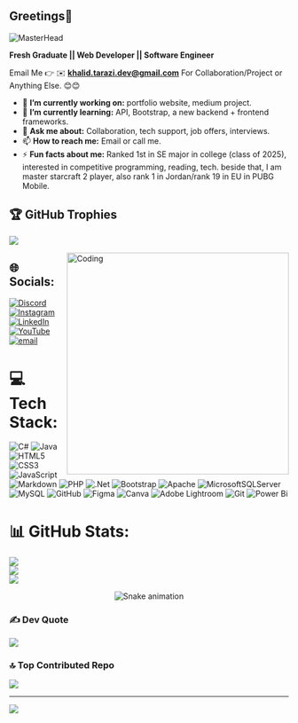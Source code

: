## Greetings👋

<!-- Web Dev Banner -->
![MasterHead](https://user-images.githubusercontent.com/80781196/190216139-7697aa5a-c9a0-4bd6-80bf-3aca76a2e1c8.gif)

**Fresh Graduate || Web Developer || Software Engineer**

Email Me 👉 ✉️ **khalid.tarazi.dev@gmail.com** For Collaboration/Project or Anything Else. 😊😊

- 🔭 **I’m currently working on:**  portfolio website, medium project.
- 🌱 **I’m currently learning:** API, Bootstrap, a new backend + frontend frameworks.
- 💬 **Ask me about:** Collaboration, tech support, job offers, interviews.
- 📫 **How to reach me:** Email or call me.
- ⚡ **Fun facts about me:** Ranked 1st in SE major in college (class of 2025), interested in competitive programming, reading, tech. beside that, I am master starcraft 2 player, also rank 1 in Jordan/rank 19 in EU in PUBG Mobile.
<!-- - 👯 **I’m looking to collaborate on:** Enter your project name and info -->
<!-- -🤔 **I’m looking for help with:** Your project here -->


## 🏆 GitHub Trophies
![](https://github-profile-trophy.vercel.app/?username=Khalid-Tarazi&theme=gruvbox&no-frame=true&no-bg=false&margin-w=4)

<!-- Programmer GIF -->
<img align="right" alt="Coding" width="400" src="https://cdn.dribbble.com/users/1162077/screenshots/3848914/programmer.gif">

## 🌐 Socials:
[![Discord](https://img.shields.io/badge/Discord-%237289DA.svg?logo=discord&logoColor=white)](https://discord.gg/https://discord.gg/dFeJCmK) [![Instagram](https://img.shields.io/badge/Instagram-%23E4405F.svg?logo=Instagram&logoColor=white)](https://instagram.com/khalid_tarazi) [![LinkedIn](https://img.shields.io/badge/LinkedIn-%230077B5.svg?logo=linkedin&logoColor=white)](https://linkedin.com/in/khalid-tarazi) [![YouTube](https://img.shields.io/badge/YouTube-%23FF0000.svg?logo=YouTube&logoColor=white)](https://youtube.com/@undamag3d786) [![email](https://img.shields.io/badge/Email-D14836?logo=gmail&logoColor=white)](mailto:khalid.tarazi.dev@gmail.com) 

# 💻 Tech Stack:
![C#](https://img.shields.io/badge/c%23-%23239120.svg?style=plastic&logo=csharp&logoColor=white) ![Java](https://img.shields.io/badge/java-%23ED8B00.svg?style=plastic&logo=openjdk&logoColor=white) ![HTML5](https://img.shields.io/badge/html5-%23E34F26.svg?style=plastic&logo=html5&logoColor=white) ![CSS3](https://img.shields.io/badge/css3-%231572B6.svg?style=plastic&logo=css3&logoColor=white) ![JavaScript](https://img.shields.io/badge/javascript-%23323330.svg?style=plastic&logo=javascript&logoColor=%23F7DF1E) ![Markdown](https://img.shields.io/badge/markdown-%23000000.svg?style=plastic&logo=markdown&logoColor=white) ![PHP](https://img.shields.io/badge/php-%23777BB4.svg?style=plastic&logo=php&logoColor=white) ![.Net](https://img.shields.io/badge/.NET-5C2D91?style=plastic&logo=.net&logoColor=white) ![Bootstrap](https://img.shields.io/badge/bootstrap-%238511FA.svg?style=plastic&logo=bootstrap&logoColor=white) ![Apache](https://img.shields.io/badge/apache-%23D42029.svg?style=plastic&logo=apache&logoColor=white) ![MicrosoftSQLServer](https://img.shields.io/badge/Microsoft%20SQL%20Server-CC2927?style=plastic&logo=microsoft%20sql%20server&logoColor=white) ![MySQL](https://img.shields.io/badge/mysql-4479A1.svg?style=plastic&logo=mysql&logoColor=white) ![GitHub](https://img.shields.io/badge/github-%23121011.svg?style=plastic&logo=github&logoColor=white) ![Figma](https://img.shields.io/badge/figma-%23F24E1E.svg?style=plastic&logo=figma&logoColor=white) ![Canva](https://img.shields.io/badge/Canva-%2300C4CC.svg?style=plastic&logo=Canva&logoColor=white) ![Adobe Lightroom](https://img.shields.io/badge/Adobe%20Lightroom-31A8FF.svg?style=plastic&logo=Adobe%20Lightroom&logoColor=white) ![Git](https://img.shields.io/badge/git-%23F05033.svg?style=plastic&logo=git&logoColor=white) ![Power Bi](https://img.shields.io/badge/power_bi-F2C811?style=plastic&logo=powerbi&logoColor=black)
# 📊 GitHub Stats:
![](https://github-readme-stats.vercel.app/api?username=Khalid-Tarazi&theme=github_dark_dimmed&hide_border=false&include_all_commits=true&count_private=false)<br/>
![](https://nirzak-streak-stats.vercel.app/?user=Khalid-Tarazi&theme=github_dark_dimmed&hide_border=false)<br/>
![](https://github-readme-stats.vercel.app/api/top-langs/?username=Khalid-Tarazi&theme=github_dark_dimmed&hide_border=false&include_all_commits=true&count_private=false&layout=compact)

<!-- Snake Game Repo View -->

<div align="center">
  <img src="https://profile-readme-generator.com/assets/snake.svg" alt="Snake animation" />
</div>

### ✍️ Dev Quote
![](https://quotes-github-readme.vercel.app/api?type=horizontal&theme=dark)

### 🔝 Top Contributed Repo
![](https://github-contributor-stats.vercel.app/api?username=Khalid-Tarazi&limit=5&theme=github_dark_dimmed&combine_all_yearly_contributions=true)

---
[![](https://visitcount.itsvg.in/api?id=Khalid-Tarazi&icon=10&color=13)](https://visitcount.itsvg.in)

<!-- Proudly created with GPRM ( https://gprm.itsvg.in ) -->

<!-- Proudly created with GPRM ( https://gprm.itsvg.in ) -->


<!-- Proudly created with GPRM ( https://gprm.itsvg.in ) -->
<!--
**Khalid-Tarazi/Khalid-Tarazi** is a ✨ _special_ ✨ repository because its `README.md` (this file) appears on your GitHub profile.
-->
